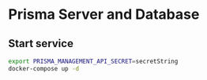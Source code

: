 # Prisma Server and Database

## Start service

```bash
export PRISMA_MANAGEMENT_API_SECRET=secretString
docker-compose up -d
```

